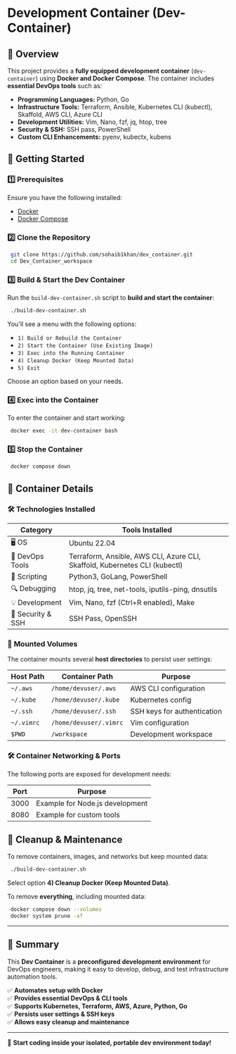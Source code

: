 # Development Container (Dev-Container)

## 📌 **Overview**

This project provides a **fully equipped development container** (`dev-container`) using **Docker and Docker Compose**. The container includes **essential DevOps tools** such as:

- **Programming Languages:** Python, Go
- **Infrastructure Tools:** Terraform, Ansible, Kubernetes CLI (kubectl), Skaffold, AWS CLI, Azure CLI
- **Development Utilities:** Vim, Nano, fzf, jq, htop, tree
- **Security & SSH:** SSH pass, PowerShell
- **Custom CLI Enhancements:** pyenv, kubectx, kubens

## 🚀 **Getting Started**

### 1️⃣ **Prerequisites**

Ensure you have the following installed:

- [Docker](https://docs.docker.com/get-docker/)
- [Docker Compose](https://docs.docker.com/compose/install/)

### 2️⃣ **Clone the Repository**

```sh
 git clone https://github.com/sohaib1khan/dev_container.git
 cd Dev_Container_workspace
```

### 3️⃣ **Build & Start the Dev Container**

Run the `build-dev-container.sh` script to **build and start the container**:

```sh
 ./build-dev-container.sh
```

You'll see a menu with the following options:

- `1) Build or Rebuild the Container`
- `2) Start the Container (Use Existing Image)`
- `3) Exec into the Running Container`
- `4) Cleanup Docker (Keep Mounted Data)`
- `5) Exit`

Choose an option based on your needs.

### 4️⃣ **Exec into the Container**

To enter the container and start working:

```sh
 docker exec -it dev-container bash
```

### 5️⃣ **Stop the Container**

```sh
 docker compose down
```

## 🔧 **Container Details**

### 🛠 **Technologies Installed**

| Category | Tools Installed |
| --- | --- |
| 🖥 OS | Ubuntu 22.04 |
| 🔧 DevOps Tools | Terraform, Ansible, AWS CLI, Azure CLI, Skaffold, Kubernetes CLI (kubectl) |
| 📜 Scripting | Python3, GoLang, PowerShell |
| 🔍 Debugging | htop, jq, tree, net-tools, iputils-ping, dnsutils |
| 💡 Development | Vim, Nano, fzf (Ctrl+R enabled), Make |
| 🔑 Security & SSH | SSH Pass, OpenSSH |

### 📂 **Mounted Volumes**

The container mounts several **host directories** to persist user settings:

| Host Path | Container Path | Purpose |
| --- | --- | --- |
| `~/.aws` | `/home/devuser/.aws` | AWS CLI configuration |
| `~/.kube` | `/home/devuser/.kube` | Kubernetes config |
| `~/.ssh` | `/home/devuser/.ssh` | SSH keys for authentication |
| `~/.vimrc` | `/home/devuser/.vimrc` | Vim configuration |
| `$PWD` | `/workspace` | Development workspace |

### 🛠 **Container Networking & Ports**

The following ports are exposed for development needs:

| Port | Purpose |
| --- | --- |
| 3000 | Example for Node.js development |
| 8080 | Example for custom tools |

## 🧹 **Cleanup & Maintenance**

To remove containers, images, and networks but keep mounted data:

```sh
 ./build-dev-container.sh
```

Select option **4) Cleanup Docker (Keep Mounted Data)**.

To remove **everything**, including mounted data:

```sh
 docker compose down --volumes
 docker system prune -af
```

* * *

## 🎯 **Summary**

This **Dev Container** is a **preconfigured development environment** for DevOps engineers, making it easy to develop, debug, and test infrastructure automation tools.

✅ **Automates setup with Docker**  
✅ **Provides essential DevOps & CLI tools**  
✅ **Supports Kubernetes, Terraform, AWS, Azure, Python, Go**  
✅ **Persists user settings & SSH keys**  
✅ **Allows easy cleanup and maintenance**

* * *

🚀 **Start coding inside your isolated, portable dev environment today!**
